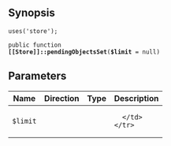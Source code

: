 ## Synopsis

<code>uses('store');</code>

<code>public function <b>[[Store]]::pendingObjectsSet</b>(<b>$limit</b> = null)</code>

## Parameters

<table>
  <thead>
    <tr>
      <th>Name</th>
      <th>Direction</th>
      <th>Type</th>
      <th>Description</th>
    </tr>
  </thead>
  <tbody>
    <tr>
      <td><code>$limit</code>
      <td><i></i></td>
      <td></td>
      <td>

      </td>
    </tr>
  </tbody>
</table>

